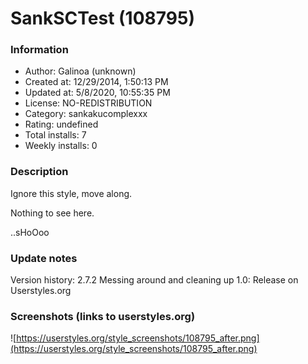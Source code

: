 # SankSCTest (108795)

### Information
- Author: Galinoa (unknown)
- Created at: 12/29/2014, 1:50:13 PM
- Updated at: 5/8/2020, 10:55:35 PM
- License: NO-REDISTRIBUTION
- Category: sankakucomplexxx
- Rating: undefined
- Total installs: 7
- Weekly installs: 0


### Description
Ignore this style, move along.

Nothing to see here.

..sHoOoo

### Update notes
Version history:
2.7.2 Messing around and cleaning up
1.0: Release on Userstyles.org

### Screenshots (links to userstyles.org)
![https://userstyles.org/style_screenshots/108795_after.png](https://userstyles.org/style_screenshots/108795_after.png)


